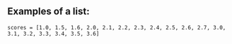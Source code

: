 ## Examples of a list:

```
scores = [1.0, 1.5, 1.6, 2.0, 2.1, 2.2, 2.3, 2.4, 2.5, 2.6, 2.7, 3.0, 3.1, 3.2, 3.3, 3.4, 3.5, 3.6]
```







